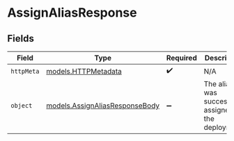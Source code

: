 # AssignAliasResponse


## Fields

| Field                                                                  | Type                                                                   | Required                                                               | Description                                                            |
| ---------------------------------------------------------------------- | ---------------------------------------------------------------------- | ---------------------------------------------------------------------- | ---------------------------------------------------------------------- |
| `httpMeta`                                                             | [models.HTTPMetadata](../models/httpmetadata.md)                       | :heavy_check_mark:                                                     | N/A                                                                    |
| `object`                                                               | [models.AssignAliasResponseBody](../models/assignaliasresponsebody.md) | :heavy_minus_sign:                                                     | The alias was successfully assigned to the deployment                  |